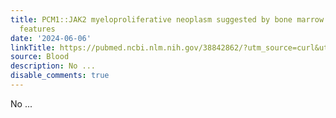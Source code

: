 ```yaml
---
title: PCM1::JAK2 myeloproliferative neoplasm suggested by bone marrow histopathological
  features
date: '2024-06-06'
linkTitle: https://pubmed.ncbi.nlm.nih.gov/38842862/?utm_source=curl&utm_medium=rss&utm_campaign=journals&utm_content=7603509&fc=None&ff=20240607181525&v=2.18.0.post9+e462414
source: Blood
description: No ...
disable_comments: true
---
```

No ...